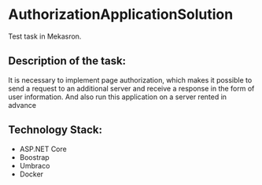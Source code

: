 # AuthorizationApplicationSolution
Test task in Mekasron.

## Description of the task:
It is necessary to implement page authorization, which makes it possible to send a request to an additional server and receive a response in the form of user information. And also run this application on a server rented in advance

## Technology Stack:
* ASP.NET Core
* Boostrap
* Umbraco
* Docker
